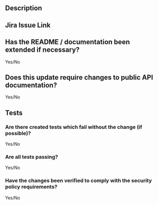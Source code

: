 ## Description


## Jira Issue Link


## Has the README / documentation been extended if necessary?
Yes/No

## Does this update require changes to public API documentation? 
Yes/No

## Tests
### Are there created tests which fail without the change (if possible)?
Yes/No

### Are all tests passing?
Yes/No

### Have the changes been verified to comply with the security policy requirements?
Yes/No
